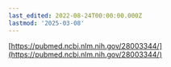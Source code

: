 ```yaml
---
last_edited: 2022-08-24T00:00:00.000Z
lastmod: '2025-03-08'
---
```





[https://pubmed.ncbi.nlm.nih.gov/28003344/](https://pubmed.ncbi.nlm.nih.gov/28003344/)

